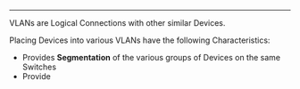
---
VLANs are Logical Connections with other similar Devices.

Placing Devices into various VLANs have the following Characteristics:
- Provides **Segmentation** of the various groups of Devices on the same Switches
- Provide